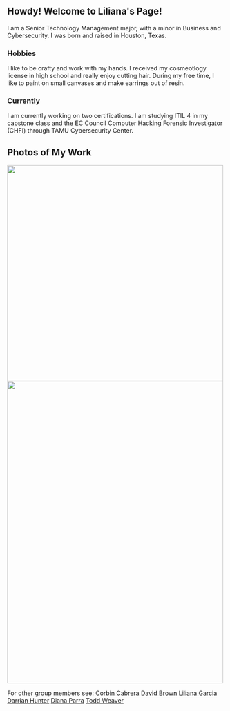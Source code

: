 ## Howdy! Welcome to Liliana's Page!
I am a Senior Technology Management major, with a minor in Business and Cybersecurity. 
I was born and raised in Houston, Texas. 

### Hobbies
I like to be crafty and work with my hands. I received my cosmeotlogy license in high school and really enjoy cutting hair.
During my free time, I like to paint on small canvases and make earrings out of resin. 


### Currently
I am currently working on two certifications.
I am studying ITIL 4 in my capstone class and the EC Council Computer Hacking Forensic Investigator (CHFI) through TAMU Cybersecurity Center. 

## Photos of My Work 
<img src="https://gvgtw.github.io/tcmg412-project2/images/lilianapic.jpg" height="500" width="500">


<img src="https://gvgtw.github.io/tcmg412-project2/images/liliana.jpg" height="700" width="500">





For other group members see:
[Corbin Cabrera](https://gvgtw.github.io/tcmg412-project2/index)
[David Brown](https://guides.github.com/features/mastering-markdown/)
[Liliana Garcia](https://guides.github.com/features/mastering-markdown/)
[Darrian Hunter](https://guides.github.com/features/mastering-markdown/)
[Diana Parra](https://guides.github.com/features/mastering-markdown/)
[Todd Weaver](https://guides.github.com/features/mastering-markdown/)
